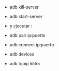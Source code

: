 

* adb kill-server
* adb start-server
* y ejecutar :
* adb pair ip:puerto
* adb connect ip:puerto

* adb devices
* adb tcpip 5555

